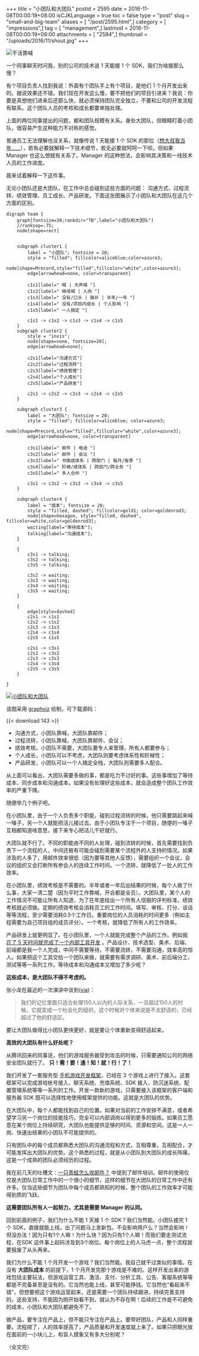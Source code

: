 +++
title = "小团队和大团队"
postid = 2595
date = 2016-11-08T00:00:19+08:00
isCJKLanguage = true
toc = false
type = "post"
slug = "small-and-big-team"
aliases = [ "/post/2595.html",]
category = [ "impressions",]
tag = [ "management",]
lastmod = 2016-11-08T00:00:19+08:00
attachments = [ "2594",]
thumbnail = "/uploads/2016/11/shout.jpg"
+++


![干活靠喊][51]

一个同事聊天时问我，别的公司的技术说 1 天能接 1 个 SDK，我们为啥接那么慢？

有个项目负责人找到我说：外面有个团队手上有个项目，是他们 1 个月开发出来的。据说效果还不错。我们现在开发这么慢，要不把他们的项目引进来？我说：你要是真想他们进来后还那么快，就必须保持团队完全独立，不要和公司的开发流程有联系。这个团队人员的考核和成长都要单独处理。

上面的两位同事提出的问题，都和团队规模有关系。身处大团队，但眼睛盯着小团队，很容易产生这种能力不对称的感觉。

普通员工无法理解也没关系，就像传说 1 天能接 1 个 SDK 的那位（[想大叔我当年……][1]），若有必要就解释一下技术细节，若无必要就呵呵一下呗。但如果 Manager 也这么想就有关系了。Manager 的这种想法，会影响其决策和一线技术人员的工作进度。

我来试着解释一下这件事。 <!--more-->

无论小团队还是大团队，在工作中总会碰到这些方面的问题： 沟通方式、过程流转、绩效管理、员工成长、产品研发。下面这张图展示了小团队和大团队在这几个方面的区别。


``` #graphviz team
digraph team {
    graph[fontsize=30;rankdir="TB",label="小团队和大团队"]
    //ranksep=.75; 
    node[shape=rect]


    subgraph cluster1 {
        label = "小团队"; fontsize = 20;
        style = "filled"; fillcolor=aliceblue;color=azure3;
        node[shape=Mrecord,style="filled",fillcolor="white",color=azure3];
        edge[arrowhead=none, color=transparent]

        c1s1[label=" 喊 | 大声喊 "]
        c1s2[label=" 继续喊 | 人肉 "]
        c1s3[label=" 没有/口头 | 脑补 | 半年/一年 "]
        c1s4[label=" 没有/项目内成长 | 个人影响 "]
        c1s5[label=" 一人搞定 "]

        c1s1 -> c1s2 -> c1s3 -> c1s4 -> c1s5
    }
    subgraph cluster2 {
        style = "invis";
        node[shape=none, fontsize=20];
        edge[arrowhead=none];

        c2s1[label="沟通方式"]
        c2s2[label="过程流转"]
        c2s3[label="绩效管理"]
        c2s4[label="个人成长"]
        c2s5[label="产品研发"]

        c2s1 -> c2s2 -> c2s3 -> c2s4 -> c2s5
    }

    subgraph cluster3 {
        label = "大团队"; fontsize = 20;
        style = "filled"; fillcolor=aliceblue; color=azure3;
        node[shape=Mrecord,style="filled",fillcolor="white",color=azure3];
        edge[arrowhead=none, color=transparent]

        c3s1[label=" 邮件 | 电话 "]
        c3s2[label=" 邮件 | 会议 "]
        c3s3[label=" 书面成体系 | 跨部门 | 每月/每季 "]
        c3s4[label=" 阶梯/成体系 | 跨部门/跨业务 "]
        c3s5[label=" 多人合作 "]

        c3s1 -> c3s2 -> c3s3 -> c3s4 -> c3s5
    }

    subgraph cluster4 {
        label = "成本"; fontsize = 20;
        style = "filled, dashed"; fillcolor=gold1; color=goldenrod3;
        node[shape=hexagon, style="filled, dashed", fillcolor=white,color=goldenrod3];
        waiting[label="等待成本"];
        talking[label="沟通成本"];
    }

    {
        c3s1 -> talking;
        c3s2 -> talking;
        c3s5 -> talking;

        c3s2 -> waiting;
        c3s3 -> waiting;
        c3s4 -> waiting;
        c3s5 -> waiting;
    }

    {
        edge[style=dashed]
        c2s1 -> c1s1
        c2s2 -> c1s2
        c2s3 -> c1s3
        c2s4 -> c1s4
        c2s5 -> c1s5

        c2s1 -> c3s1
        c2s2 -> c3s2
        c2s3 -> c3s3
        c2s4 -> c3s4
        c2s5 -> c3s5
    }

}

```
[![小团队和大团队][52]][52]

该图采用 [graphviz][2] 绘制，可下载源码：

{{< download 143 >}}

- 沟通方式，小团队靠喊，大团队靠邮件；
- 过程流转，小团队靠喊，大团队靠邮件、会议；
- 绩效考核，小团队不需要，大团队要专人来管理，所有人都要参与；
- 个人成长，小团队可以不考虑，大团队则要考虑体系性和阶梯性；
- 产品研发，小团队可以一个人搞定全栈，大团队则需要多人配合。

从上面可以看出，大团队需要多做的事，都是吃力不讨好的事。这些事增加了等待成本、同步成本和沟通成本。如果没有处理好这些成本，就会造成整个团队工作效率的严重下降。

随便举几个例子吧。

在小团队里，由于一个人负责多个职能，碰到过程流转的时候，他只需要跳起来喊一嗓子，另一个人就能把活儿接过去。由于小团队专注于一个项目，随便的一嗓子互相都知道啥意思，接下来专心把活儿干好就行。

大团队就不行了。不同的职能由不同的人处理，碰到流转的时候，首先需要找到负责下一个流程的人，中间还极有可能会碰到需要某个流程外的人支持的情况。如果涉及的人多了，用邮件效率很低（因为要等其他人反馈），需要组织一个会议，会议的组织又会打断所有参会人的连续工作时间。一个流转，就降低了一批人的工作效率。

在小团队里，绩效考核是不需要的。半年或者一年后出结果的时候，每个人做了什么事，大家一清二楚（因为平时工作靠喊，开会都是全员）。大团队里，某个人的工作情况不可能让所有人知道，为了在年底给出一个所有人信服的评判标准，绩效考核就必须做。定期的绩效考核会消耗员工的工作时间。填写、审核、打分、谈话等等流程，至少需要消耗0.5个工作日。重要岗位的人员消耗的时间更多（例如主程需要为自己项目组的成员评分）。一个考核，就降低了所有人的工作效率。

产品研发上就更明显了。在小团队里，一个人就能完成整个产品的工作。例如我 [花了 5 天时间就完成了一个内部工具开发][4] 。产品设计、技术选型、美术、后端、前端都是我一个人完成，中间不需要等待，不需要流转，不需要沟通，效率高的惊人。如果把这个工具交给一个团队来做，就需要有需求调研、美术、前后端分工、测试等等一系列工作。等待成本和沟通成本又增加了多少呢？

**这些成本，是大团队不得不考虑的。**

张小龙在最近的一次演讲中谈到([via][3])：

> 我们的记忆里面只适合处理150人以内的人际关系，一旦超过150人的时候，它就变成一个社会化的组织。这个时候对个体来说是不太舒适的，已经超过了他的舒适区。

要让大团队做得比小团队更快更好，就是要让个体重新变得舒适起来。

**高效的大团队有什么好处呢？**

从腾讯回来的同事说，他们的游戏服务器受到攻击的时候，只需要通知公司的网络安全团队就行了。 **只！需！要！通！知！就！行！了！**

我们开发了一套服务型 [手机游戏开发框架][5]，已经在 3 个游戏上进行了接入。这套框架可以完成游戏帐号接入、聊天系统、充值系统、SDK 接入、防沉迷系统、配置管理系统等等一系列的工作。开发一款新的游戏，只需要接入该框架的客户端和服务器 SDK 既可以选择性地使用框架提供的功能。这就是大团队的优势。

在大团队中，每个人都能找到自己的位置。如果对当前的工作安排不满意，或者希望学习另一个岗位的技能技巧，完全可以内部调岗以得到更多的锻炼。如果员工愿意在某个岗位上持续研究，大团队也能提供足够的时间、资源和空间。这是一人一岗、快速出结果的小团队不可能提供的。

只有团队中的每个成员都熟悉大团队的沟通流程和方式，互相尊重，互相配合，才可能发挥出大团队的优势。这个熟悉的过程，就是从小团队到大团队的成长阵痛，这是一个成熟的团队必须经历的过程。

我在前几天的吐槽文：[一只青蛙怎么收邮件？][6] 中提到了邮件培训。邮件的使用仅仅是大团队日常工作中的一个很小的细节，这样的细节在大团队的日常工作中还有许多。仅当这些细节为团队中每个成员都熟知的时候，整个团队的工作效率才可能得到质的飞跃。

**这需要团队所有人一起努力，尤其是需要 Manager 的认同。**


回到前面的例子，我们为什么不能 1 天接 1 个 SDK？我们当然能。小团队接完 1 个 SDK，直接就能上线，出了问题马上发新包。不会影响用户么？当然会影响！但没办法！因为只有1个人嘛！为什么快？因为只有1个人嘛！而我们要走测试流程，在SDK 这件事上起码涉及到3个岗位。每个岗位上的人马虎一点，整个流程就要报废了从头再来。

我们为什么不能 1 个月开发一个游戏？我们当然能。我自己就干过类似的事情。在没有 **大团队成本** 的前提下，1 个月开发完那个游戏是不难的。这样开发出来的游戏包括主要玩法，但游戏运营工具、激活、支付、分析工具、公告、客服系统等等都是不完备甚至是没有的。它当然也能上线，甚至可能挣钱。它当然也“看起来不错”，但想要把这个游戏运营起来，还是需要一个团队持续跟进，持续完善支持的。这些支持，不能因为刚开始看不到，就认为不存在啊！后续的工作是不可避免的成本，小团队和大团队都避免不了。

做产品，要专注在产品上，但不能只专注在产品上。要带好团队，产品和人同样重要。流程顺了，人的效率提高了，产品质量和开发速度就上来了。如果只把眼光放在面前的一小块儿上，和盲人摸象又有多大分别呢？

（全文完）

[1]: https://blog.zengrong.net/platform-anes/
[2]: https://blog.zengrong.net/tag/graphviz/
[3]: http://money.163.com/16/1029/17/C4IHQ352002580S6.html
[4]: https://blog.zengrong.net/post/2588.html
[5]: https://blog.zengrong.net/post/2396.html
[6]: https://blog.zengrong.net/post/2592.html
[51]: /uploads/2016/11/shout.jpg
[52]: /uploads/2016/11/draft_3-graphviz-0.png

